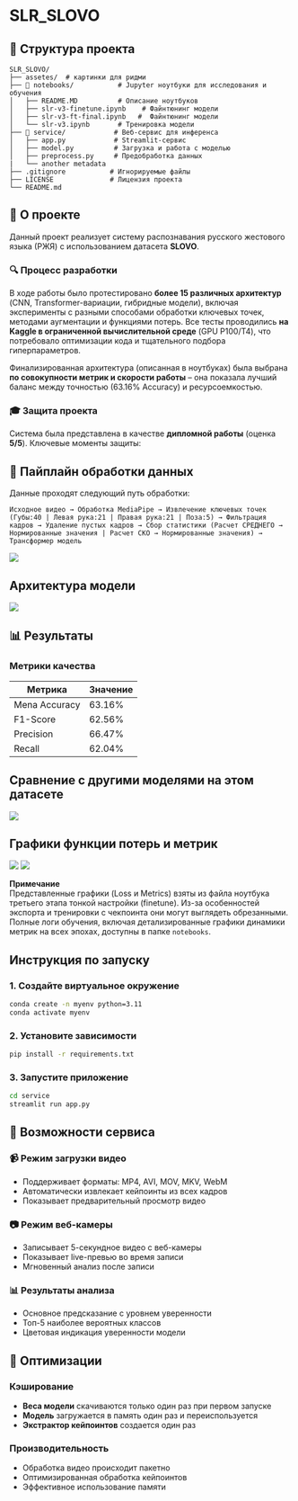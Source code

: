 # SLR_SLOVO

## 📁 Структура проекта

```
SLR_SLOVO/
├── assetes/  # картинки для ридми
├── 📓 notebooks/           # Jupyter ноутбуки для исследования и обучения
│   ├── README.MD          # Описание ноутбуков
│   ├── slr-v3-finetune.ipynb    # Файнтюнинг модели
│   ├── slr-v3-ft-final.ipynb   #  Файнтюнинг модели
│   └── slr-v3.ipynb       # Тренировка модели
├── 🔧 service/            # Веб-сервис для инференса
│   ├── app.py            # Streamlit-сервис
│   ├── model.py          # Загрузка и работа с моделью
│   ├── preprocess.py     # Предобработка данных     
|   └── another metadata    
├── .gitignore           # Игнорируемые файлы
├── LICENSE              # Лицензия проекта
└── README.md          
```

## 🎯 О проекте  

Данный проект реализует систему распознавания русского жестового языка (РЖЯ) с использованием датасета **SLOVO**.  

### 🔍 Процесс разработки  
В ходе работы было протестировано **более 15 различных архитектур** (CNN, Transformer-вариации, гибридные модели), включая эксперименты с разными способами обработки ключевых точек, методами аугментации и функциями потерь. Все тесты проводились **на Kaggle в ограниченной вычислительной среде** (GPU P100/T4), что потребовало оптимизации кода и тщательного подбора гиперпараметров.  

Финализированная архитектура (описанная в ноутбуках) была выбрана **по совокупности метрик и скорости работы** – она показала лучший баланс между точностью (63.16% Accuracy) и ресурсоемкостью.  

### 🎓 Защита проекта  
Система была представлена в качестве **дипломной работы** (оценка **5/5**). Ключевые моменты защиты:  

## 🔄 Пайплайн обработки данных

Данные проходят следующий путь обработки:

```
Исходное видео → Обработка MediaPipe → Извлечение ключевых точек (Губы:40 | Левая рука:21 | Правая рука:21 | Поза:5) → Фильтрация кадров → Удаление пустых кадров → Сбор статистики (Расчет СРЕДНЕГО → Нормированные значения | Расчет СКО → Нормированные значения) → Трансформер модель
```
![](assets/data_pipe.png)

## Архитектура модели

![](assets/a_final.png)

## 📊 Результаты

### Метрики качества

| Метрика | Значение |
|---------|----------|
| Mena Accuracy | 63.16% |
| F1-Score | 62.56% |
| Precision | 66.47% |
| Recall | 62.04% |

## Сравнение с другими моделями на этом датасете

![](assets/other_models.png)

## Графики функции потерь и метрик

![](assets/loss.png)
![](assets/metrics.png)

**Примечание**  
Представленные графики (Loss и Metrics) взяты из файла ноутбука третьего этапа тонкой настройки (finetune). Из-за особенностей экспорта и тренировки с чекпоинта они могут выглядеть обрезанными. Полные логи обучения, включая детализированные графики динамики метрик на всех эпохах, доступны в папке `notebooks`.

## Инструкция по запуску

### 1. Создайте виртуальное окружение

```bash
conda create -n myenv python=3.11
conda activate myenv
```

### 2. Установите зависимости

```bash
pip install -r requirements.txt
```

### 3. Запустите приложение

```bash
cd service
streamlit run app.py
```

## 🎯 Возможности сервиса

### 📹 Режим загрузки видео
- Поддерживает форматы: MP4, AVI, MOV, MKV, WebM
- Автоматически извлекает кейпоинты из всех кадров
- Показывает предварительный просмотр видео

### 📷 Режим веб-камеры
- Записывает 5-секундное видео с веб-камеры
- Показывает live-превью во время записи
- Мгновенный анализ после записи

### 📊 Результаты анализа
- Основное предсказание с уровнем уверенности
- Топ-5 наиболее вероятных классов
- Цветовая индикация уверенности модели

## 🔧 Оптимизации

### Кэширование
- **Веса модели** скачиваются только один раз при первом запуске
- **Модель** загружается в память один раз и переиспользуется
- **Экстрактор кейпоинтов** создается один раз

### Производительность
- Обработка видео происходит пакетно
- Оптимизированная обработка кейпоинтов
- Эффективное использование памяти
